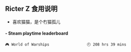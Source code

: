 ## Ricter Z 食用说明
- 喜欢猫猫，是个冇猫孤儿

<!-- steam-box start -->
#### - Steam playtime leaderboard
```text
🎮 World of Warships                 🕘 208 hrs 39 mins
```
<!-- Powered by https://github.com/YouEclipse/steam-box . -->
<!-- steam-box end -->
